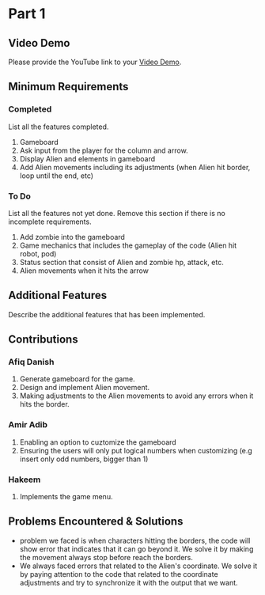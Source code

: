 # Part 1

## Video Demo

Please provide the YouTube link to your [Video Demo](https://youtube.com).

## Minimum Requirements

### Completed

List all the features completed.

1. Gameboard
2. Ask input from the player for the column and arrow.
2. Display Alien and elements in gameboard
4. Add Alien movements including its adjustments (when Alien hit border, loop until the end, etc)

### To Do

List all the features not yet done. Remove this section if there is no incomplete requirements.

1. Add zombie into the gameboard
2. Game mechanics that includes the gameplay of the code (Alien hit robot, pod)
3. Status section that consist of Alien and zombie hp, attack, etc.
4. Alien movements when it hits the arrow


## Additional Features

Describe the additional features that has been implemented.

## Contributions

### Afiq Danish

1. Generate gameboard for the game.
2. Design and implement Alien movement.
3. Making adjustments to the Alien movements to avoid any errors when it hits the border.

### Amir Adib

1. Enabling an option to cuztomize the gameboard
2. Ensuring the users will only put logical numbers when customizing (e.g insert only odd numbers, bigger than 1)

### Hakeem

1. Implements the game menu.

## Problems Encountered & Solutions

- problem we faced is when characters hitting the borders, the code will show error that indicates that it can go beyond it. We solve it by making the movement always stop before reach the borders.
- We always faced errors that related to the Alien's coordinate. We solve it by paying attention to the code that related to the coordinate adjustments and try to synchronize it with the output that we want.
